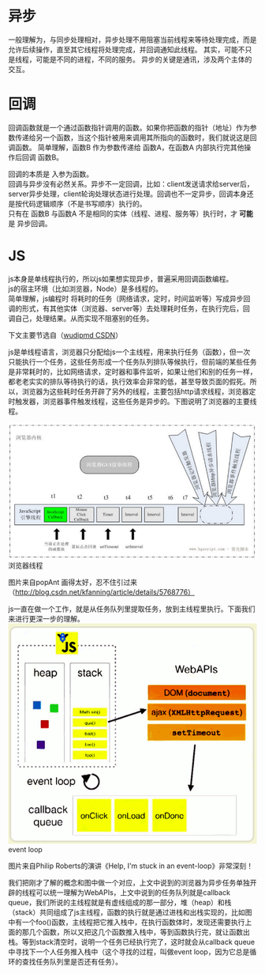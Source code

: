 # 异步
一般理解为，与同步处理相对，异步处理不用阻塞当前线程来等待处理完成，而是允许后续操作，直至其它线程将处理完成，并回调通知此线程。
其实，可能不只是线程，可能是不同的进程，不同的服务。
异步的关键是通讯，涉及两个主体的交互。

# 回调
回调函数就是一个通过函数指针调用的函数。如果你把函数的指针（地址）作为参数传递给另一个函数，当这个指针被用来调用其所指向的函数时，我们就说这是回调函数。
简单理解，函数B 作为参数传递给 函数A，在函数A 内部执行完其他操作后回调 函数B。

回调的本质是 入参为函数。  
回调与异步没有必然关系。异步不一定回调，比如：client发送请求给server后，server异步处理，client轮询处理状态进行处理。回调也不一定异步，回调本身还是按代码逻辑顺序（不是书写顺序）执行的。  
只有在 函数B 与函数A 不是相同的实体（线程、进程、服务等）执行时，才 **可能** 是 异步回调。

# JS
js本身是单线程执行的，所以js如果想实现异步，普遍采用回调函数编程。  
js的宿主环境（比如浏览器，Node）是多线程的。  
简单理解，js编程时 将耗时的任务（网络请求，定时，时间监听等）写成异步回调的形式，有其他实体（浏览器、server等）去处理耗时任务，在执行完后，回调自己，处理结果。从而实现不阻塞别的任务。

下文主要节选自（[wudipmd CSDN](https://www.cnblogs.com/woodyblog/p/6061671.html)）

js是单线程语言，浏览器只分配给js一个主线程，用来执行任务（函数），但一次只能执行一个任务，这些任务形成一个任务队列排队等候执行，但前端的某些任务是非常耗时的，比如网络请求，定时器和事件监听，如果让他们和别的任务一样，都老老实实的排队等待执行的话，执行效率会非常的低，甚至导致页面的假死。所以，浏览器为这些耗时任务开辟了另外的线程，主要包括http请求线程，浏览器定时触发器，浏览器事件触发线程，这些任务是异步的。下图说明了浏览器的主要线程。

![](./image/js-thread.png)
浏览器线程

图片来自popAnt 画得太好，忍不住引过来 （http://blog.csdn.net/kfanning/article/details/5768776）

js一直在做一个工作，就是从任务队列里提取任务，放到主线程里执行。下面我们来进行更深一步的理解。
![](./image/event-loop.png)
event loop

图片来自Philip Roberts的演讲《Help, I'm stuck in an event-loop》非常深刻！

我们把刚才了解的概念和图中做一个对应，上文中说到的浏览器为异步任务单独开辟的线程可以统一理解为WebAPIs，上文中说到的任务队列就是callback queue，我们所说的主线程就是有虚线组成的那一部分，堆（heap）和栈（stack）共同组成了js主线程，函数的执行就是通过进栈和出栈实现的，比如图中有一个foo()函数，主线程把它推入栈中，在执行函数体时，发现还需要执行上面的那几个函数，所以又把这几个函数推入栈中，等到函数执行完，就让函数出栈。等到stack清空时，说明一个任务已经执行完了，这时就会从callback queue中寻找下一个人任务推入栈中（这个寻找的过程，叫做event loop，因为它总是循环的查找任务队列里是否还有任务）。